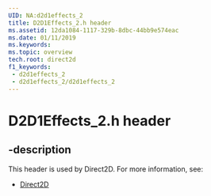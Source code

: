 ```yaml
---
UID: NA:d2d1effects_2
title: D2D1Effects_2.h header
ms.assetid: 12da1084-1117-329b-8dbc-44bb9e574eac
ms.date: 01/11/2019
ms.keywords: 
ms.topic: overview
tech.root: direct2d
f1_keywords:
 - d2d1effects_2
 - d2d1effects_2/d2d1effects_2
---
```


# D2D1Effects_2.h header


## -description

This header is used by Direct2D. For more information, see:

- [Direct2D](../_direct2d/index.md)

